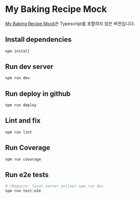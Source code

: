 # My Baking Recipe Mock
[My Baking Recipe Mock](https://davidyang2149.github.io/MyBakingRecipeMock)은 Typescript를 포함하지 않은 버전입니다.

## Install dependencies

```sh
npm install
```

## Run dev server

```sh
npm run dev
```

## Run deploy in github

```sh
npm run deploy
```

## Lint and fix

```sh
npm run lint
```

## Run Coverage

```sh
npm run coverage
```

## Run e2e tests

```sh
# (Require: local server online) npm run dev 
npm run test:e2e
```
